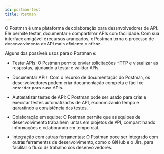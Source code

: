 ```yaml
---
id: postman-test
title: Postman
---
```


O Postman é uma plataforma de colaboração para desenvolvedores de API. Ele permite testar, documentar e compartilhar APIs com facilidade. Com sua interface amigável e recursos avançados, o Postman torna o processo de desenvolvimento de API mais eficiente e eficaz.


Alguns dos possíveis usos para o Postman é:



- Testar APIs: O Postman permite enviar solicitações HTTP e visualizar as respostas, ajudando a testar e validar APIs.

- Documentar APIs: Com o recurso de documentação do Postman, os desenvolvedores podem criar documentação completa e fácil de entender para suas APIs.

- Automatizar testes de API: O Postman pode ser usado para criar e executar testes automatizados de API, economizando tempo e garantindo a consistência dos testes.

- Colaboração em equipe: O Postman permite que as equipes de desenvolvimento trabalhem juntas em projetos de API, compartilhando informações e colaborando em tempo real.

- Integração com outras ferramentas: O Postman pode ser integrado com outras ferramentas de desenvolvimento, como o GitHub e o Jira, para facilitar o fluxo de trabalho dos desenvolvedores.